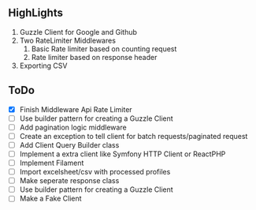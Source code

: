 ## HighLights
1. Guzzle Client for Google and Github
2. Two RateLimiter Middlewares
   1. Basic Rate limiter based on counting request
   2. Rate limiter based on response header
3. Exporting CSV

## ToDo
- [x] Finish Middleware Api Rate Limiter
- [ ] Use builder pattern for creating a Guzzle Client
- [ ] Add pagination logic middleware 
- [ ] Create an exception to tell client for batch requests/paginated request
- [ ] Add Client Query Builder class
- [ ] Implement a extra client like Symfony HTTP Client or ReactPHP
- [ ] Implement Filament 
- [ ] Import excelsheet/csv with processed profiles
- [ ] Make seperate response class
- [ ] Use builder pattern for creating a Guzzle Client
- [ ] Make a Fake Client
